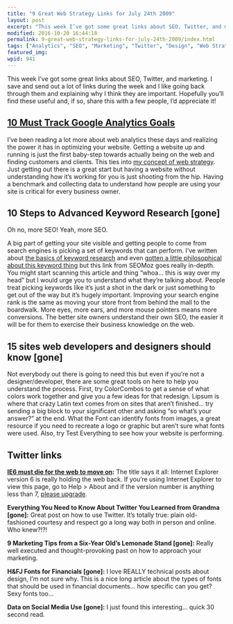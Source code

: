```yaml
---
title: "9 Great Web Strategy Links for July 24th 2009"
layout: post
excerpt: "This week I’ve got some great links about SEO, Twitter, and marketing. I save and send out a lot of links during the week and I like going back through them and explaining why I think they are important."
modified: 2016-10-20 16:44:18
permalink: 9-great-web-strategy-links-for-july-24th-2009/index.html
tags: ["Analytics", "SEO", "Marketing", "Twitter", "Design", "Web Strategy"]
featured_img:
wpid: 941
---
```



This week I’ve got some great links about SEO, Twitter, and marketing. I save and send out a lot of links during the week and I like going back through them and explaining why I think they are important. Hopefully you’ll find these useful and, if so, share this with a few people, I’d appreciate it!

## [10 Must Track Google Analytics Goals](https://www.webanalyticsworld.net/2009/03/10-must-track-google-analytics-goals.html)

I’ve been reading a lot more about web analytics these days and realizing the power it has in optimizing your website. Getting a website up and running is just the first baby-step towards actually being on the web and finding customers and clients. This ties into [my concept of web strategy](/what-is-web-strategy/ "What is Web Strategy"). Just getting out there is a great start but having a website without understanding how it’s working for you is just shooting from the hip. Having a benchmark and collecting data to understand how people are using your site is critical for every business owner.

## 10 Steps to Advanced Keyword Research [gone]

Oh no, more SEO! Yeah, more SEO.

A big part of getting your site visible and getting people to come from search engines is picking a set of keywords that can perform. I’ve written about [the basics of keyword research](/getting-started-correcting-your-search-engine-problems/) and even [gotten a little philosophical about this keyword thing](/search-engine-optimization-as-a-metaphor-for-life/) but this link from SEOMoz goes really in-depth. You might start scanning this article and thing “whoa… this is way over my head” but I would urge you to understand what they’re talking about. People treat picking keywords like it’s just a shot in the dark or just something to get out of the way but it’s hugely important. Improving your search engine rank is the same as moving your store front from behind the mall to the boardwalk. More eyes, more ears, and more mouse pointers means more conversions. The better site owners understand their own SEO, the easier it will be for them to exercise their business knowledge on the web.

## 15 sites web developers and designers should know [gone]

Not everybody out there is going to need this but even if you’re not a designer/developer, there are some great tools on here to help you understand the process. First, try ColorCombos to get a sense of what colors work together and give you a few ideas for that redesign. Lipsum is where that crazy Latin text comes from on sites that aren’t finished… try sending a big block to your significant other and asking “so what’s your answer?” at the end. What the Font can identify fonts from images, a great resource if you need to recreate a logo or graphic but aren’t sure what fonts were used. Also, try Test Everything to see how your website is performing.

Twitter links
-------------

**[IE6 must die for the web to move on](https://mashable.com/2009/07/16/ie6-must-die/):** The title says it all: Internet Explorer version 6 is really holding the web back. If you’re using Internet Explorer to view this page, go to Help &gt; About and if the version number is anything less than 7, [please upgrade](https://support.microsoft.com/en-us/hub/4230784/internet-explorer-help).

**Everything You Need to Know About Twitter You Learned from Grandma [gone]:** Great post on how to use Twitter. It’s totally true: plain old-fashioned courtesy and respect go a long way both in person and online. Who knew?!?!

**9 Marketing Tips from a Six-Year Old’s Lemonade Stand [gone]:** Really well executed and thought-provoking past on how to approach your marketing.

**H&amp;FJ Fonts for Financials [gone]:** I love REALLY technical posts about design, I’m not sure why. This is a nice long article about the types of fonts that should be used in financial documents… how specific can you get? Sexy fonts too…

**Data on Social Media Use [gone]:** I just found this interesting… quick 30 second read.
